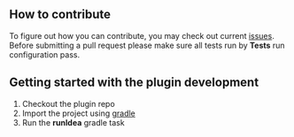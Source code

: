 ## How to contribute
To figure out how you can contribute, you may check out current [issues](https://github.com/zyuyou/intellij-translation/issues).
Before submitting a pull request please make sure all tests run by **Tests** run configuration pass.

## Getting started with the plugin development
1. Checkout the plugin repo
2. Import the project using [gradle](https://www.jetbrains.com/idea/help/gradle.html)
3. Run the **runIdea** gradle task
